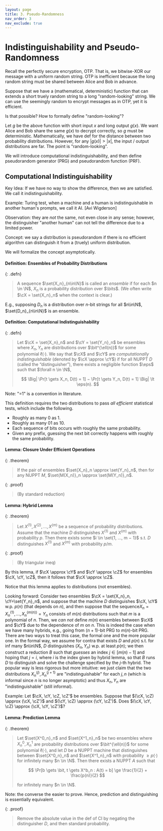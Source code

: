 ```yaml
---
layout: page
title: 3. Pseudo-Randomness
nav_order: 3
nav_exclude: true
---
```


$$
\newcommand{\wkxxx}{}
$$

Indistinguishability and Pseudo-Randomness
=================

Recall the perfectly secure encryption, OTP. 
That is, we bitwise-XOR our message with a uniform random string.
OTP is inefficient because the long random string must be shared between Alice and Bob in advance.

Suppose that we have a (mathematical, deterministic) function 
that can extends a short truely random string to a long "random-looking" string.
We can use the seemingly random to encrypt messages as in OTP, yet it is efficient.

Is that possible?
How to formally define "random-looking"?

Let $g$ be the above function with short input $x$ and long output $g(x)$.
We want Alice and Bob share the same $g(x)$ to decrypt correctly, so $g$ must be deterministic. 
Mathematically, we have def for the distance between two probability distributions.
However, for any $|g(x)| \gt |x|$, the input / output distributions are far.
The point is "random-looking".

We will introduce computational indistinguishability, and then define pseudorandom generator (PRG) and pseudorandom function (PRF).

Computational Indistinguishability
------------------------

Key Idea:
If we have no way to show the difference, then we are satisfied. We call it indistinguishability.

Example: Turing test, when a machine and a human is indistinguishable in another human's prompts, we call it AI.
[Avi Wigderson]

Observation: they are *not* the same, not even close in any sense; 
however, the distinguisher "another human" can not tell the difference due to a limited power.

Concept: we say a distribution is pseudorandom if there is no efficient algorithm can distinguish it
from a (truely) uniform distribution.

We will formalize the concept asymptotically.

#### **Definition:** Ensembles of Probability Distributions

{: .defn}
> A sequence $\set{X_n}_{n\in\N}$ is called an *ensemble* if for each $n \in \N$, 
> $X_n$ is a probability distribution over $\bits$.
> (We often write $\cX = \set{X_n}_n$ when the context is clear.)

E.g., supposing $D_n$ is a distribution over $n$-bit strings for all $n\in\N$, $\set{D_n}_{n\in\N}$ is an ensemble.

#### **Definition:** Computational Indistinguishability

{: .defn}
> Let $\cX = \set{X_n}_n$ and $\cY = \set{Y_n}_n$ be ensembles 
> where $X_n, Y_n$ are distributions over $\bit^{\ell(n)}$ for some polynomial $\ell(·)$. 
> We say that $\cX$ and $\cY$ are *computationally indistinguishable*
> (denoted by $\cX \approx \cY$) 
> if for all NUPPT $D$ (called the “distinguisher”), there exists a negligible function $\eps$
> such that $\forall n \in \N$,
> 
> $$
> \Big| \Pr[t \gets X_n, D(t) = 1] − \Pr[t \gets Y_n, D(t) = 1] \Big| \lt \eps(n).
> $$

Note: "=1" is a convention in literature. 

This definition requires the two distributions to pass *all efficient* statistical tests,
which include the following.
- Roughly as many 0 as 1.
- Roughly as many 01 as 10.
- Each sequence of bits occurs with roughly the same probability.
- Given any prefix, guessing the next bit correctly happens with roughly the same probability.

#### **Lemma:** Closure Under Efficient Operations

{: .theorem}
> If the pair of ensembles $\set{X_n}_n \approx \set{Y_n}_n$, 
> then for any NUPPT $M$, $\set{M(X_n)}_n \approx \set{M(Y_n)}_n$.

{: .proof}
> (By standard reduction) 

#### **Lemma:** Hybrid Lemma

{: .theorem}
> Let $X^{(1)}, X^{(2)}, ..., X^{(m)}$ be a sequence of probability distributions. 
> Assume that the machine $D$ distinguishes $X^{(1)}$ and $X^{(m)}$ with probability $p$. 
> Then there exists some $i \in \set{1, ..., m − 1}$ s.t. 
> $D$ distinguishes $X^{(1)}$ and $X^{(m)}$ with probability $p/m$.

{: .proof}
> (By triangular ineq) 

By this lemma, if $\cX \approx \cY$ and $\cY \approx \cZ$ for ensembles $\cX, \cY, \cZ$,
then it follows that $\cX \approx \cZ$.

Notice that this lemma applies to distributions (not ensembles).

Looking forward:
Consider two ensembles $\cX = \set{X_n}_n, \cY=\set{Y_n}_n$, and suppose that
the machine $D$ distinguishes $\cX, \cY$ w.p. $p(n)$ (that depends on $n$),
and then suppose that the sequence$X_n = X_n^{(1)}, ... , X_n^{(m(n))} = Y_n$
consists of $m(n)$ distributions such that $m$ is a polynomial of $n$.
Then, we *can not* define $m(n)$ ensembles between $\cX$ and $\cY$ due to the dependence of $m$ on $n$.
This is indeed the case when we have many hybrids, e.g., going from $(n+1)$-bit PRG to $m(n)$-bit PRG.
There are two ways to treat this case, the formal one and the more popular one.
In the formal way, we assume for contra that exists $D$ and $p(n)$ s.t. 
for inf many $n\in\N$, $D$ distinguishes $(X_n, Y_n)$ w.p. at least $p(n)$;
we then construct a reduction $B$ such that *guesses* an index $j \in [m(n)-1]$ 
and hoping that $j = i$, where $i$ is the index given by hybrid lemma, 
so that $B$ runs $D$ to distinguish and solve the challenge specified by the $j$-th hybrid.
The popular way is less rigorous but more intuitive:
we just claim that the two distributions $X_n^{(j)}, X_n^{(j+1)}$ are "indistinguishable"
for each $j, n$ (which is informal since $n$ is no longer asymptotic)
and thus $X_n, Y_n$ are "indistinguishable" (still informal).

Example:
Let $\cX, \cY, \cZ, \cZ'$ be ensembles.
Suppose that $(\cX, \cZ) \approx (\cX, \cZ')$ and $(\cY, \cZ) \approx (\cY, \cZ')$.
Does $(\cX, \cY, \cZ) \approx (\cX, \cY, \cZ')$?

#### **Lemma:** Prediction Lemma

{: .theorem}
> Let $\set{X^0_n}_n$ and $\set{X^1_n}_n$ be two ensembles where $X^0_n, X^1_n$ are 
> probability distributions over $\bit^{\ell(n)}$ for some polynomial $\ell(\cdot)$, 
> and let $D$ be a NUPPT machine that distinguishes between $\set{X^0_n}_n$ and $\set{X^1_n}_n$
> with probability $\ge p(·)$ for infinitely many $n \in \N$.
> Then there exists a NUPPT $A$ such that
> 
> $$
> \Pr[b \gets \bit, t \gets X^b_n : A(t) = b] \ge \frac{1}{2} + \frac{p(n)}{2}
> $$
> 
> for infinitely many $n \in \N$.

Note: the converse the easier to prove. Hence, prediction and distinguishing is essentially equivalent.

{: .proof}
> Remove the absolute value in the def of CI by negating the distinguisher $D$,
> and then standard probability. 


